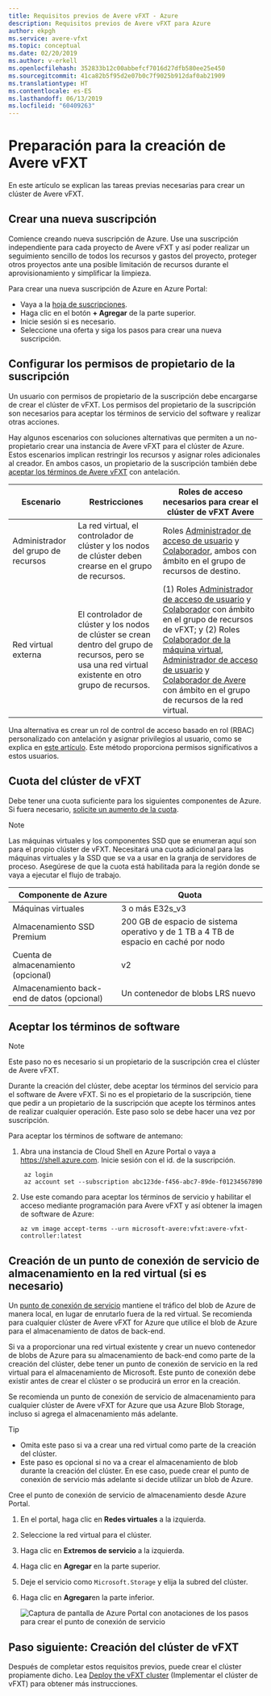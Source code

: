 ```yaml
---
title: Requisitos previos de Avere vFXT - Azure
description: Requisitos previos de Avere vFXT para Azure
author: ekpgh
ms.service: avere-vfxt
ms.topic: conceptual
ms.date: 02/20/2019
ms.author: v-erkell
ms.openlocfilehash: 352833b12c00abbefcf7016d27dfb580ee25e450
ms.sourcegitcommit: 41ca82b5f95d2e07b0c7f9025b912daf0ab21909
ms.translationtype: HT
ms.contentlocale: es-ES
ms.lasthandoff: 06/13/2019
ms.locfileid: "60409263"
---
```

# <a name="prepare-to-create-the-avere-vfxt"></a>Preparación para la creación de Avere vFXT

En este artículo se explican las tareas previas necesarias para crear un clúster de Avere vFXT.

## <a name="create-a-new-subscription"></a>Crear una nueva suscripción

Comience creando nueva suscripción de Azure. Use una suscripción independiente para cada proyecto de Avere vFXT y así poder realizar un seguimiento sencillo de todos los recursos y gastos del proyecto, proteger otros proyectos ante una posible limitación de recursos durante el aprovisionamiento y simplificar la limpieza.  

Para crear una nueva suscripción de Azure en Azure Portal:

* Vaya a la [hoja de suscripciones](https://ms.portal.azure.com/#blade/Microsoft_Azure_Billing/SubscriptionsBlade).
* Haga clic en el botón **+ Agregar** de la parte superior.
* Inicie sesión si es necesario.
* Seleccione una oferta y siga los pasos para crear una nueva suscripción.

## <a name="configure-subscription-owner-permissions"></a>Configurar los permisos de propietario de la suscripción

Un usuario con permisos de propietario de la suscripción debe encargarse de crear el clúster de vFXT. Los permisos del propietario de la suscripción son necesarios para aceptar los términos de servicio del software y realizar otras acciones. 

Hay algunos escenarios con soluciones alternativas que permiten a un no-propietario crear una instancia de Avere vFXT para el clúster de Azure. Estos escenarios implican restringir los recursos y asignar roles adicionales al creador. En ambos casos, un propietario de la suscripción también debe [aceptar los términos de Avere vFXT](#accept-software-terms) con antelación. 

| Escenario | Restricciones | Roles de acceso necesarios para crear el clúster de vFXT Avere | 
|----------|--------|-------|
| Administrador del grupo de recursos | La red virtual, el controlador de clúster y los nodos de clúster deben crearse en el grupo de recursos. | Roles [Administrador de acceso de usuario](../role-based-access-control/built-in-roles.md#user-access-administrator) y [Colaborador](../role-based-access-control/built-in-roles.md#contributor), ambos con ámbito en el grupo de recursos de destino. | 
| Red virtual externa | El controlador de clúster y los nodos de clúster se crean dentro del grupo de recursos, pero se usa una red virtual existente en otro grupo de recursos. | (1) Roles [Administrador de acceso de usuario](../role-based-access-control/built-in-roles.md#user-access-administrator) y [Colaborador](../role-based-access-control/built-in-roles.md#contributor) con ámbito en el grupo de recursos de vFXT; y (2) Roles [Colaborador de la máquina virtual](../role-based-access-control/built-in-roles.md#virtual-machine-contributor), [Administrador de acceso de usuario](../role-based-access-control/built-in-roles.md#user-access-administrator) y [Colaborador de Avere](../role-based-access-control/built-in-roles.md#avere-contributor) con ámbito en el grupo de recursos de la red virtual. |
 
Una alternativa es crear un rol de control de acceso basado en rol (RBAC) personalizado con antelación y asignar privilegios al usuario, como se explica en [este artículo](avere-vfxt-non-owner.md). Este método proporciona permisos significativos a estos usuarios. 

## <a name="quota-for-the-vfxt-cluster"></a>Cuota del clúster de vFXT

Debe tener una cuota suficiente para los siguientes componentes de Azure. Si fuera necesario, [solicite un aumento de la cuota](https://docs.microsoft.com/azure/azure-supportability/resource-manager-core-quotas-request).

> [!NOTE]
> Las máquinas virtuales y los componentes SSD que se enumeran aquí son para el propio clúster de vFXT. Necesitará una cuota adicional para las máquinas virtuales y la SSD que se va a usar en la granja de servidores de proceso.  Asegúrese de que la cuota está habilitada para la región donde se vaya a ejecutar el flujo de trabajo.

|Componente de Azure|Quota|
|----------|-----------|
|Máquinas virtuales|3 o más E32s_v3|
|Almacenamiento SSD Premium|200 GB de espacio de sistema operativo y de 1 TB a 4 TB de espacio en caché por nodo |
|Cuenta de almacenamiento (opcional) |v2|
|Almacenamiento back-end de datos (opcional) |Un contenedor de blobs LRS nuevo |

## <a name="accept-software-terms"></a>Aceptar los términos de software

> [!NOTE] 
> Este paso no es necesario si un propietario de la suscripción crea el clúster de Avere vFXT.

Durante la creación del clúster, debe aceptar los términos del servicio para el software de Avere vFXT. Si no es el propietario de la suscripción, tiene que pedir a un propietario de la suscripción que acepte los términos antes de realizar cualquier operación. Este paso solo se debe hacer una vez por suscripción.

Para aceptar los términos de software de antemano: 

1. Abra una instancia de Cloud Shell en Azure Portal o vaya a <https://shell.azure.com>. Inicie sesión con el id. de la suscripción.

   ```azurecli
    az login
    az account set --subscription abc123de-f456-abc7-89de-f01234567890
   ```

1. Use este comando para aceptar los términos de servicio y habilitar el acceso mediante programación para Avere vFXT y así obtener la imagen de software de Azure: 

   ```azurecli
   az vm image accept-terms --urn microsoft-avere:vfxt:avere-vfxt-controller:latest
   ```

## <a name="create-a-storage-service-endpoint-in-your-virtual-network-if-needed"></a>Creación de un punto de conexión de servicio de almacenamiento en la red virtual (si es necesario)

Un [punto de conexión de servicio](../virtual-network/virtual-network-service-endpoints-overview.md) mantiene el tráfico del blob de Azure de manera local, en lugar de enrutarlo fuera de la red virtual. Se recomienda para cualquier clúster de Avere vFXT for Azure que utilice el blob de Azure para el almacenamiento de datos de back-end. 

Si va a proporcionar una red virtual existente y crear un nuevo contenedor de blobs de Azure para su almacenamiento de back-end como parte de la creación del clúster, debe tener un punto de conexión de servicio en la red virtual para el almacenamiento de Microsoft. Este punto de conexión debe existir antes de crear el clúster o se producirá un error en la creación. 

Se recomienda un punto de conexión de servicio de almacenamiento para cualquier clúster de Avere vFXT for Azure que usa Azure Blob Storage, incluso si agrega el almacenamiento más adelante. 

> [!TIP] 
> * Omita este paso si va a crear una red virtual como parte de la creación del clúster. 
> * Este paso es opcional si no va a crear el almacenamiento de blob durante la creación del clúster. En ese caso, puede crear el punto de conexión de servicio más adelante si decide utilizar un blob de Azure.

Cree el punto de conexión de servicio de almacenamiento desde Azure Portal. 

1. En el portal, haga clic en **Redes virtuales** a la izquierda.
1. Seleccione la red virtual para el clúster. 
1. Haga clic en **Extremos de servicio** a la izquierda.
1. Haga clic en **Agregar** en la parte superior.
1. Deje el servicio como ``Microsoft.Storage`` y elija la subred del clúster.
1. Haga clic en **Agregar**en la parte inferior.

   ![Captura de pantalla de Azure Portal con anotaciones de los pasos para crear el punto de conexión de servicio](media/avere-vfxt-service-endpoint.png)


## <a name="next-step-create-the-vfxt-cluster"></a>Paso siguiente: Creación del clúster de vFXT

Después de completar estos requisitos previos, puede crear el clúster propiamente dicho. Lea [Deploy the vFXT cluster](avere-vfxt-deploy.md) (Implementar el clúster de vFXT) para obtener más instrucciones.
